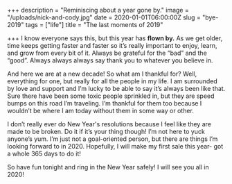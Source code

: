 +++
description = "Reminiscing about a year gone by."
image = "/uploads/nick-and-cody.jpg"
date = 2020-01-01T06:00:00Z
slug = "bye-2019"
tags = ["life"]
title = "The last moments of 2019"

+++
I know everyone says this, but this year has **flown by.** As we get older, time keeps getting faster and faster so it’s really important to enjoy, learn, and grow from every bit of it. Always be grateful for the “bad” and the “good”. Always always always say thank you to whatever you believe in.

And here we are at a new decade! So what am I thankful for? Well, everything for one, but really for all the people in my life. I am surrounded by love and support and I’m lucky to be able to say it’s always been like that. Sure there have been some toxic people sprinkled in, but they are speed bumps on this road I’m traveling. I’m thankful for them too because I wouldn’t be where I am today without them in some way or other.

I don’t really ever do New Year's resolutions because I feel like they are made to be broken. Do it if it’s your thing though! I’m not here to yuck anyone’s yum. I’m just not a goal-oriented person, but there are things I’m looking forward to in 2020. Hopefully, I will make my first sale this year- got a whole 365 days to do it!

So have fun tonight and ring in the New Year safely! I will see you all in 2020!